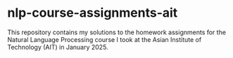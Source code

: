 # nlp-course-assignments-ait
This repository contains my solutions to the homework assignments for the Natural Language Processing course I took at the Asian Institute of Technology (AIT) in January 2025.
